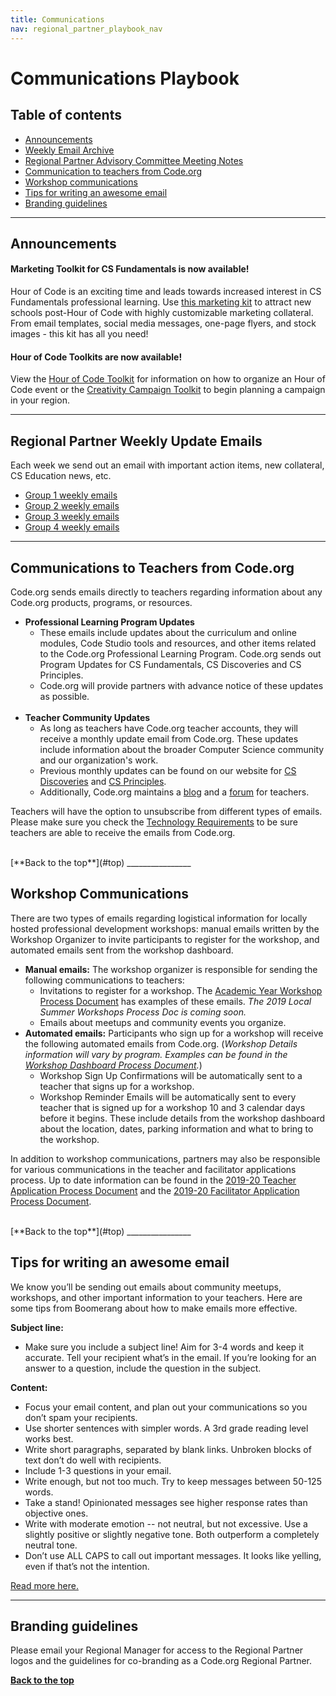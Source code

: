 ```yaml
---
title: Communications
nav: regional_partner_playbook_nav
---
```

<meta name="robots" content="noindex">

# Communications Playbook

## Table of contents

- [Announcements](#announce)
- [Weekly Email Archive](#archive)
- [Regional Partner Advisory Committee Meeting Notes](#adcom)
- [Communication to teachers from Code.org](#code.org)
- [Workshop communications](#workshop)
- [Tips for writing an awesome email](#tips)
- [Branding guidelines](#branding)

________________
<a id="announce"></a>

## Announcements

#### Marketing Toolkit for CS Fundamentals is now available!

Hour of Code is an exciting time and leads towards increased interest in CS Fundamentals professional learning. Use <a href="https://docs.google.com/presentation/d/16RpRhMBbmEDboAKKcNMOcoG71bqQkZq__qrTA6Z-bLQ/edit?usp=sharing" target=_blank>this marketing kit</a> to attract new schools post-Hour of Code with highly customizable marketing collateral. From email templates, social media messages, one-page flyers, and stock images - this kit has all you need!

#### Hour of Code Toolkits are now available! 

View the <a href="https://drive.google.com/file/d/1U_xHspO5Js5CNEI0WQlgZPEAaJMRnRvX/view?usp=sharing" target=_blank>Hour of Code Toolkit</a> for information on how to organize an Hour of Code event or the <a href="https://drive.google.com/drive/folders/1pvpRd-B4Ug41vnJkK5-P67rpdATaM8AH" target=_blank>Creativity Campaign Toolkit</a> to begin planning a campaign in your region. 

________________
<a id="archive"></a>

## Regional Partner Weekly Update Emails
Each week we send out an email with important action items, new collateral, CS Education news, etc. 

- [Group 1 weekly emails](https://docs.google.com/document/d/1suhDTctEfeGnXY4shwWqBmb8dIXZ603RkVfqPuVPbnU/edit?usp=sharing)
- [Group 2 weekly emails](https://docs.google.com/document/d/1Z1gXtCTU5Veih9gAxLw4VsAHeSC4HA_A70O1VWH_ZZI/edit?usp=sharing)
- [Group 3 weekly emails](https://docs.google.com/document/d/1DThTQqcD6Rvvl0KTeH3sRIt-sKkDGlPRzixbe55q4gc/edit)
- [Group 4 weekly emails](https://docs.google.com/document/d/1Xh76Uwz4U7OCEir-7gtwVGyPZHC_-54jMlrVWvNH1IA/edit?usp=sharing)

________________
<a id="code.org"></a>

## Communications to Teachers from Code.org
Code.org sends emails directly to teachers regarding information about any Code.org products, programs, or resources.

- **Professional Learning Program Updates**
	- These emails include updates about the curriculum and online modules, Code Studio tools and resources, and other items related to the Code.org Professional Learning Program. Code.org sends out Program Updates for CS Fundamentals, CS Discoveries and CS Principles.
	- Code.org will provide partners with advance notice of these updates as possible.
<br/><br/>
- **Teacher Community Updates**
	- As long as teachers have Code.org teacher accounts, they will receive a monthly update email from Code.org. These updates include information about the broader Computer Science community and our organization's work.
	- Previous monthly updates can be found on our website for [CS Discoveries](https://code.org/educate/csd/status_signup) and [CS Principles](https://code.org/educate/csp/CSPStatus_Signup).
	- Additionally, Code.org maintains a [blog](http://teacherblog.code.org/) and a [forum](https://forum.code.org/) for teachers.


Teachers will have the option to unsubscribe from different types of emails. Please make sure you check the [Technology Requirements](/educate/professional-learning-partner/playbook/teacher-support#technology) to be sure teachers are able to receive the emails from Code.org.

<br/>
[**Back to the top**](#top)
________________

<a id="workshop"></a>

## Workshop Communications

There are two types of emails regarding logistical information for locally hosted professional development workshops: manual emails written by the Workshop Organizer to invite participants to register for the workshop, and automated emails sent from the workshop dashboard.

- **Manual emails:** The workshop organizer is responsible for sending the following communications to teachers:
	- Invitations to register for a workshop. The [Academic Year Workshop Process Document](https://docs.google.com/document/d/1P1IhiMVgGCGZFVaof9bdc7pRKmTK0ZOQTOw0KDkhMxs/edit?usp=sharing) has examples of these emails. *The 2019 Local Summer Workshops Process Doc is coming soon.*
	- Emails about meetups and community events you organize.
- **Automated emails:** Participants who sign up for a workshop will receive the following automated emails from Code.org. (*Workshop Details information will vary by program. Examples can be found in the [Workshop Dashboard Process Document](https://docs.google.com/document/d/1FEkjohxBfOkoSjPC0C3EvXztEf-kcocN8uk16WI2tlo/edit).*)
	- Workshop Sign Up Confirmations will be automatically sent to a teacher that signs up for a workshop.
	- Workshop Reminder Emails will be automatically sent to every teacher that is signed up for a workshop 10 and 3 calendar days before it begins. These include details from the workshop dashboard about the location, dates, parking information and what to bring to the workshop.

In addition to workshop communications, partners may also be responsible for various communications in the teacher and facilitator applications process. Up to date information can be found in the [2019-20 Teacher Application Process Document](https://docs.google.com/document/d/1Bx-o1kRCKZxM_prrQqxQH7mXp9jXY0vT_eufgNpkKYM/edit?usp=sharing) and the [2019-20 Facilitator Application Process Document](https://docs.google.com/document/d/1c6wXrVZ0u4yjV1eJg2INzqacvZV71hwfIxWIQHCM9_I/edit).

<br/>
[**Back to the top**](#top)
________________
<a id="tips"></a>

## Tips for writing an awesome email
We know you’ll be sending out emails about community meetups, workshops, and other important information to your teachers. Here are some tips from Boomerang about how to make emails more effective.

**Subject line:<br/>**

- Make sure you include a subject line! Aim for 3-4 words and keep it accurate. Tell your recipient what’s in the email. If you’re looking for an answer to a question, include the question in the subject.

**Content:<br/>**

- Focus your email content, and plan out your communications so you don’t spam your recipients.
- Use shorter sentences with simpler words. A 3rd grade reading level works best.
- Write short paragraphs, separated by blank links. Unbroken blocks of text don’t do well with recipients.
- Include 1-3 questions in your email.
- Write enough, but not too much. Try to keep messages between 50-125 words.
- Take a stand! Opinionated messages see higher response rates than objective ones.
- Write with moderate emotion -- not neutral, but not excessive. Use a slightly positive or slightly negative tone. Both outperform a completely neutral tone.
- Don’t use ALL CAPS to call out important messages. It looks like yelling, even if that’s not the intention.

[Read more here.](http://blog.boomerangapp.com/2016/02/7-tips-for-getting-more-responses-to-your-emails-with-data/?utm_medium=email&utm_source=year+in+review&utm_content=CTA)

________________
<a id="branding"></a>

## Branding guidelines
Please email your Regional Manager for access to the Regional Partner logos and the guidelines for co-branding as a Code.org Regional Partner.






[**Back to the top**](#top)
